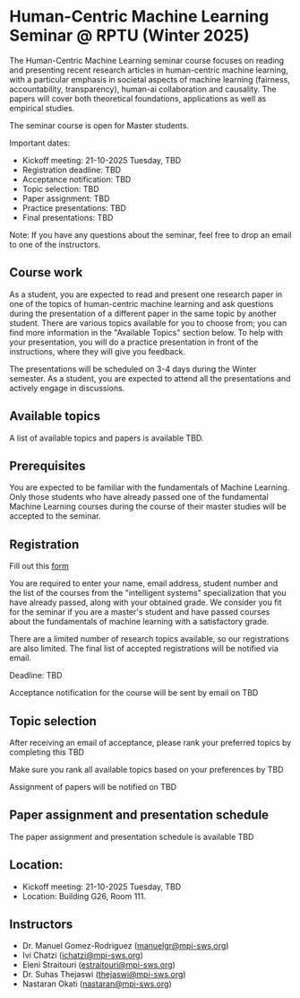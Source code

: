 # Human-Centric Machine Learning Seminar @ RPTU (Winter 2025)

The Human-Centric Machine Learning seminar course focuses on reading and presenting recent research articles in human-centric machine learning, with a particular emphasis in
societal aspects of machine learning (fairness, accountability, transparency), human-ai collaboration and causality. The papers will cover both theoretical foundations, applications as well as empirical studies.

The seminar course is open for Master students.

Important dates:

- Kickoff meeting: 21-10-2025 Tuesday, TBD
- Registration deadline: TBD
- Acceptance notification: TBD
- Topic selection: TBD
- Paper assignment: TBD
- Practice presentations: TBD
- Final presentations: TBD

Note: If you have any questions about the seminar, feel free to drop an email to
one of the instructors.

## Course work

As a student, you are expected to read and present one research paper in one of the topics of human-centric machine learning and ask questions during the presentation of a different paper in the same topic by another student. There are various topics available for you to choose from; you can find more information in the "Available Topics" 
section below. To help with your presentation, you will do a practice presentation in front of the instructions, where they will give you feedback.

The presentations will be scheduled on 3-4 days during the Winter semester. As a student, you are expected to attend all the presentations and actively engage in discussions.

## Available topics
 
A list of available topics and papers is available TBD.

## Prerequisites

You are expected to be familiar with the fundamentals of Machine Learning. Only those students who have already passed one of the fundamental Machine Learning courses during the course of their master studies will be accepted to the seminar.

## Registration

Fill out this [form](https://docs.google.com/forms/d/e/1FAIpQLSdACPBal80VXnBoKzkbv4iqn-RWFYVENhdjTO3R6b_qysisdg/viewform?usp=header)

You are required to enter your name, email address, student number and the list of the courses from the "intelligent systems" specialization that you have already passed, along with your obtained grade. We consider you fit for the seminar if you are a master's student and have passed courses about the fundamentals of machine learning with a satisfactory grade.

There are a limited number of research topics available, so our registrations are also limited. The final list of accepted registrations will be notified via
email.

Deadline: TBD

Acceptance notification for the course will be sent by email on TBD

## Topic selection

After receiving an email of acceptance, please rank your preferred topics by completing this TBD

Make sure you rank all available topics based on your preferences by TBD

Assignment of papers will be notified on TBD

## Paper assignment and presentation schedule

The paper assignment and presentation schedule is available TBD
## Location:

 - Kickoff meeting: 21-10-2025 Tuesday, TBD
 - Location: Building G26, Room 111.

## Instructors

- Dr. Manuel Gomez-Rodriguez (manuelgr@mpi-sws.org)
- Ivi Chatzi (ichatzi@mpi-sws.org)
- Eleni Straitouri (estraitouri@mpi-sws.org)
- Dr. Suhas Thejaswi (thejaswi@mpi-sws.org)
- Nastaran Okati (nastaran@mpi-sws.org)

